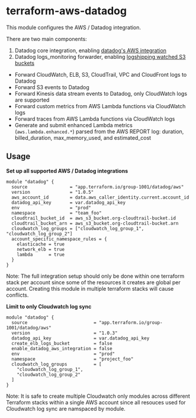 # terraform-aws-datadog

This module configures the AWS / Datadog integration.

There are two main components:

1. Datadog core integration, enabling [datadog's AWS integration](https://docs.datadoghq.com/integrations/amazon_web_services/)
2. Datadog logs_monitoring forwarder, enabling [logshipping watched S3 buckets](https://github.com/DataDog/datadog-serverless-functions/tree/master/aws/logs_monitoring)
  - Forward CloudWatch, ELB, S3, CloudTrail, VPC and CloudFront logs to Datadog
  - Forward S3 events to Datadog
  - Forward Kinesis data stream events to Datadog, only CloudWatch logs are supported
  - Forward custom metrics from AWS Lambda functions via CloudWatch logs
  - Forward traces from AWS Lambda functions via CloudWatch logs
  - Generate and submit enhanced Lambda metrics (`aws.lambda.enhanced.*`) parsed from the AWS REPORT log: duration, billed_duration, max_memory_used, and estimated_cost


## Usage

**Set up all supported AWS / Datadog integrations**

```
module "datadog" {
  source                = "app.terraform.io/group-1001/datadog/aws"
  version               = "1.0.5"
  aws_account_id        = data.aws_caller_identity.current.account_id
  datadog_api_key       = var.datadog_api_key
  env                   = "prod"
  namespace             = "team_foo"
  cloudtrail_bucket_id  = aws_s3_bucket.org-cloudtrail-bucket.id
  cloudtrail_bucket_arn = aws_s3_bucket.org-cloudtrail-bucket.arn
  cloudwatch_log_groups = ["cloudwatch_log_group_1", "cloudwatch_log_group_2"]
  account_specific_namespace_rules = {
    elasticache = true
    network_elb = true
    lambda      = true
  }
}
```

Note: The full integration setup should only be done within one terraform stack
per account since some of the resources it creates are global per account.
Creating this module in multiple terraform stacks will cause conflicts.


**Limit to only Cloudwatch log sync**

```
module "datadog" {
  source                         = "app.terraform.io/group-1001/datadog/aws"
  version                        = "1.0.3"
  datadog_api_key                = var.datadog_api_key
  create_elb_logs_bucket         = false
  enable_datadog_aws_integration = false
  env                            = "prod"
  namespace                      = "project_foo"
  cloudwatch_log_groups          = [
    "cloudwatch_log_group_1",
    "cloudwatch_log_group_2"
  ]
}
```

Note: It is safe to create multiple Cloudwatch only modules across different
Terraform stacks within a single AWS account since all resouces used for
Cloudwatch log sync are namspaced by module.
